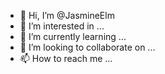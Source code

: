 - 👋 Hi, I’m @JasmineElm
- 👀 I’m interested in ...
- 🌱 I’m currently learning ...
- 💞️ I’m looking to collaborate on ...
- 📫 How to reach me ...

<!---
JasmineElm/JasmineElm is a ✨ special ✨ repository because its `README.md` (this file) appears on your GitHub profile.
You can click the Preview link to take a look at your changes.
--->
